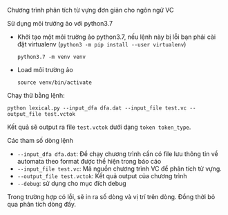 Chương trình phân tích từ vựng đơn giản cho ngôn ngữ VC

Sử dụng môi trường ảo với python3.7
+ Khởi tạo một môi trường ảo python3.7, nếu lệnh này bị lỗi bạn phải cài đặt virtualenv (`python3 -m pip install --user virtualenv`)

    `python3.7 -m venv venv`

+ Load môi trường ảo

    `source venv/bin/activate`
    
Chạy thử bằng lệnh:

`python lexical.py --input_dfa dfa.dat --input_file test.vc --output_file test.vctok`

Kết quả sẽ output ra file `test.vctok` dưới dạng `token token_type`.

Các tham số dòng lệnh
- `--input_dfa dfa.dat`: Để chạy chương trình cần có file lưu thông tin về automata theo
format được thể hiện trong báo cáo
- `--input_file test.vc`: Mã nguồn chương trình VC để phân tích từ vựng. 
- `--output_file test.vctok`:  Kết quả output của chương trình
- `--debug`: sử dụng cho mục đích debug

Trong trường hợp có lỗi, sẽ in ra số dòng và vị trí trên dòng. Đồng thời bỏ qua phân tích dòng đấy.


 
